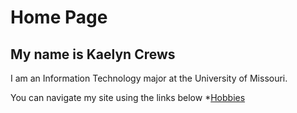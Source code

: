 
# Home Page
## My name is Kaelyn Crews

I am an Information Technology major at the University of Missouri.

You can navigate my site using the links below
*[Hobbies](./hobbies.md)
